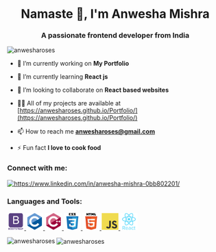 <h1 align="center">Namaste 🙏, I'm Anwesha Mishra</h1>
<h3 align="center">A passionate frontend developer from India</h3>

<p align="left"> <img src="https://komarev.com/ghpvc/?username=anwesharoses&label=Profile%20views&color=0e75b6&style=flat" alt="anwesharoses" /> </p>

- 🔭 I’m currently working on **My Portfolio**

- 🌱 I’m currently learning **React js**

- 👯 I’m looking to collaborate on **React based websites**

- 👨‍💻 All of my projects are available at [https://anwesharoses.github.io/Portfolio/](https://anwesharoses.github.io/Portfolio/)

- 📫 How to reach me **anwesharoses@gmail.com**

- ⚡ Fun fact **I love to cook food**

<h3 align="left">Connect with me:</h3>
<p align="left">
<a href="https://linkedin.com/in/anwesha-mishra-0bb802201/" target="blank"><img align="center" src="https://raw.githubusercontent.com/rahuldkjain/github-profile-readme-generator/master/src/images/icons/Social/linked-in-alt.svg" alt="https://www.linkedin.com/in/anwesha-mishra-0bb802201/" height="30" width="40" /></a>
</p>

<h3 align="left">Languages and Tools:</h3>
<p align="left"> <a href="https://getbootstrap.com" target="_blank" rel="noreferrer"> <img src="https://raw.githubusercontent.com/devicons/devicon/master/icons/bootstrap/bootstrap-plain-wordmark.svg" alt="bootstrap" width="40" height="40"/> </a> <a href="https://www.cprogramming.com/" target="_blank" rel="noreferrer"> <img src="https://raw.githubusercontent.com/devicons/devicon/master/icons/c/c-original.svg" alt="c" width="40" height="40"/> </a> <a href="https://www.w3schools.com/cpp/" target="_blank" rel="noreferrer"> <img src="https://raw.githubusercontent.com/devicons/devicon/master/icons/cplusplus/cplusplus-original.svg" alt="cplusplus" width="40" height="40"/> </a> <a href="https://www.w3schools.com/css/" target="_blank" rel="noreferrer"> <img src="https://raw.githubusercontent.com/devicons/devicon/master/icons/css3/css3-original-wordmark.svg" alt="css3" width="40" height="40"/> </a> <a href="https://www.w3.org/html/" target="_blank" rel="noreferrer"> <img src="https://raw.githubusercontent.com/devicons/devicon/master/icons/html5/html5-original-wordmark.svg" alt="html5" width="40" height="40"/> </a> <a href="https://developer.mozilla.org/en-US/docs/Web/JavaScript" target="_blank" rel="noreferrer"> <img src="https://raw.githubusercontent.com/devicons/devicon/master/icons/javascript/javascript-original.svg" alt="javascript" width="40" height="40"/> </a> <a href="https://reactjs.org/" target="_blank" rel="noreferrer"> <img src="https://raw.githubusercontent.com/devicons/devicon/master/icons/react/react-original-wordmark.svg" alt="react" width="40" height="40"/> </a> </p>

<p><img align="left" src="https://github-readme-stats.vercel.app/api/top-langs?username=anwesharoses&show_icons=true&locale=en&layout=compact" alt="anwesharoses" /></p>

<p>&nbsp;<img align="center" src="https://github-readme-stats.vercel.app/api?username=anwesharoses&show_icons=true&locale=en" alt="anwesharoses" /></p>

